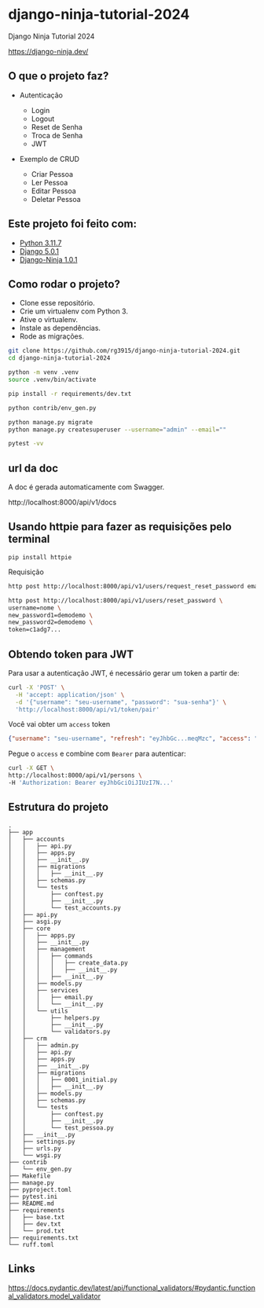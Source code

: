 # django-ninja-tutorial-2024

Django Ninja Tutorial 2024

https://django-ninja.dev/

## O que o projeto faz?

* Autenticação
    * Login
    * Logout
    * Reset de Senha
    * Troca de Senha
    * JWT

* Exemplo de CRUD
    * Criar Pessoa
    * Ler Pessoa
    * Editar Pessoa
    * Deletar Pessoa

## Este projeto foi feito com:

* [Python 3.11.7](https://www.python.org/)
* [Django 5.0.1](https://www.djangoproject.com/)
* [Django-Ninja 1.0.1](https://django-ninja.dev/)


## Como rodar o projeto?

* Clone esse repositório.
* Crie um virtualenv com Python 3.
* Ative o virtualenv.
* Instale as dependências.
* Rode as migrações.

```bash
git clone https://github.com/rg3915/django-ninja-tutorial-2024.git
cd django-ninja-tutorial-2024

python -m venv .venv
source .venv/bin/activate

pip install -r requirements/dev.txt

python contrib/env_gen.py

python manage.py migrate
python manage.py createsuperuser --username="admin" --email=""

pytest -vv
```

## url da doc

A doc é gerada automaticamente com Swagger.

http://localhost:8000/api/v1/docs


## Usando httpie para fazer as requisições pelo terminal

```
pip install httpie
```

Requisição

```bash
http post http://localhost:8000/api/v1/users/request_reset_password email=nome@email.com

http post http://localhost:8000/api/v1/users/reset_password \
username=nome \
new_password1=demodemo \
new_password2=demodemo \
token=c1adg7...
```


## Obtendo token para JWT

Para usar a autenticação JWT, é necessário gerar um token a partir de:

```bash
curl -X 'POST' \
  -H 'accept: application/json' \
  -d '{"username": "seu-username", "password": "sua-senha"}' \
  'http://localhost:8000/api/v1/token/pair'
```

Você vai obter um `access` token

```json
{"username": "seu-username", "refresh": "eyJhbGc...meqMzc", "access": "eyJhbGc...efk0U"}
```

Pegue o `access` e combine com `Bearer` para autenticar:


```bash
curl -X GET \
http://localhost:8000/api/v1/persons \
-H 'Authorization: Bearer eyJhbGciOiJIUzI7N...'
```

## Estrutura do projeto

```
.
├── app
│   ├── accounts
│   │   ├── api.py
│   │   ├── apps.py
│   │   ├── __init__.py
│   │   ├── migrations
│   │   │   ├── __init__.py
│   │   ├── schemas.py
│   │   └── tests
│   │       ├── conftest.py
│   │       ├── __init__.py
│   │       └── test_accounts.py
│   ├── api.py
│   ├── asgi.py
│   ├── core
│   │   ├── apps.py
│   │   ├── __init__.py
│   │   ├── management
│   │   │   ├── commands
│   │   │   │   ├── create_data.py
│   │   │   │   ├── __init__.py
│   │   │   ├── __init__.py
│   │   ├── models.py
│   │   ├── services
│   │   │   ├── email.py
│   │   │   └── __init__.py
│   │   └── utils
│   │       ├── helpers.py
│   │       ├── __init__.py
│   │       └── validators.py
│   ├── crm
│   │   ├── admin.py
│   │   ├── api.py
│   │   ├── apps.py
│   │   ├── __init__.py
│   │   ├── migrations
│   │   │   ├── 0001_initial.py
│   │   │   ├── __init__.py
│   │   ├── models.py
│   │   ├── schemas.py
│   │   └── tests
│   │       ├── conftest.py
│   │       ├── __init__.py
│   │       └── test_pessoa.py
│   ├── __init__.py
│   ├── settings.py
│   ├── urls.py
│   └── wsgi.py
├── contrib
│   └── env_gen.py
├── Makefile
├── manage.py
├── pyproject.toml
├── pytest.ini
├── README.md
├── requirements
│   ├── base.txt
│   ├── dev.txt
│   └── prod.txt
├── requirements.txt
└── ruff.toml
```

## Links

https://docs.pydantic.dev/latest/api/functional_validators/#pydantic.functional_validators.model_validator

